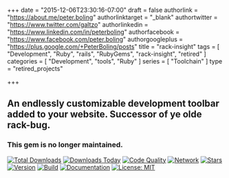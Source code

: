 +++
date = "2015-12-06T23:30:16-07:00"
draft = false
authorlink = "https://about.me/peter.boling"
authorlinktarget = "_blank"
authortwitter = "https://www.twitter.com/galtzo"
authorlinkedin = "https://www.linkedin.com/in/peterboling"
authorfacebook = "https://www.facebook.com/peter.boling"
authorgoogleplus = "https://plus.google.com/+PeterBoling/posts"
title = "rack-insight"
tags = [ "Development", "Ruby", "rails", "RubyGems", "rack-insight", "retired" ]
categories = [ "Development", "tools", "Ruby" ]
series = [ "Toolchain" ]
type = "retired_projects"

+++

## An endlessly customizable development toolbar added to your website.  Successor of ye olde rack-bug.

### This gem is no longer maintained.

[![Total Downloads](https://img.shields.io/gem/rt/rack-insight.svg)](https://github.com/pboling/rack-insight)
[![Downloads Today](https://img.shields.io/gem/rd/rack-insight.svg)](https://github.com/pboling/rack-insight)
[![Code Quality](https://img.shields.io/codeclimate/github/pboling/rack-insight.svg)](https://codeclimate.com/github/pboling/rack-insight)
[![Network](https://img.shields.io/github/forks/pboling/rack-insight.svg?style=social)](https://github.com/pboling/rack-insight/network)
[![Stars](https://img.shields.io/github/stars/pboling/rack-insight.svg?style=social)](https://github.com/pboling/rack-insight/stargazers)
[![Version](https://img.shields.io/gem/v/rack-insight.svg)](https://rubygems.org/gems/rack-insight)
[![Build](https://img.shields.io/travis/pboling/rack-insight.svg)](https://travis-ci.org/pboling/rack-insight)
[![Documentation](http://inch-ci.org/github/pboling/rack-insight.svg)](http://inch-ci.org/github/pboling/rack-insight)
[![License: MIT](https://img.shields.io/badge/License-MIT-green.svg)](https://opensource.org/licenses/MIT)
